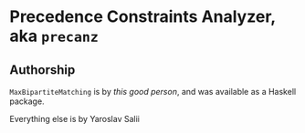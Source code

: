 # Precedence Constraints Analyzer, aka `precanz`

## Authorship
`MaxBipartiteMatching` is by _this good person_, and was available as a Haskell package.

Everything else is by Yaroslav Salii

